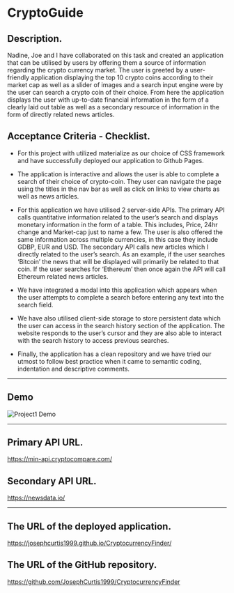 # CryptoGuide

## Description.

Nadine, Joe and I have collaborated on this task and created an application that can be utilised by users by offering them a source of information regarding the crypto currency market. The user is greeted by a user-friendly application displaying the top 10 crypto coins according to their market cap as well as a slider of images and a search input engine were by the user can search a crypto coin of their choice. From here the application displays the user with up-to-date financial information in the form of a clearly laid out table as well as a secondary resource of information in the form of directly related news articles.

## Acceptance Criteria - Checklist.

- For this project with utilized materialize as our choice of CSS framework and have successfully deployed our application to Github Pages.

- The application is interactive and allows the user is able to complete a search of their choice of crypto-coin. They user can navigate the page using the titles in the nav bar as well as click on links to view charts as well as news articles.

- For this application we have utilised 2 server-side APIs. The primary API calls quantitative information related to the user’s search and displays monetary information in the form of a table. This includes, Price, 24hr change and Market-cap just to name a few. The user is also offered the same information across multiple currencies, in this case they include GDBP, EUR and USD. The secondary API calls new articles which I directly related to the user’s search. As an example, if the user searches ‘Bitcoin’ the news that will be displayed will primarily be related to that coin. If the user searches for ‘Ethereum’ then once again the API will call Ethereum related news articles.

- We have integrated a modal into this application which appears when the user attempts to complete a search before entering any text into the search field.

- We have also utilised client-side storage to store persistent data which the user can access in the search history section of the application. The website responds to the user’s cursor and they are also able to interact with the search history to access previous searches.

- Finally, the application has a clean repository and we have tried our utmost to follow best practice when it came to semantic coding, indentation and descriptive comments.

---

## Demo

![Project1 Demo](Assets/Images/Cryptocurrency-finder.gif)

---

## Primary API URL.

https://min-api.cryptocompare.com/

## Secondary API URL.

https://newsdata.io/

---

## The URL of the deployed application.

https://josephcurtis1999.github.io/CryptocurrencyFinder/

## The URL of the GitHub repository.

https://github.com/JosephCurtis1999/CryptocurrencyFinder
